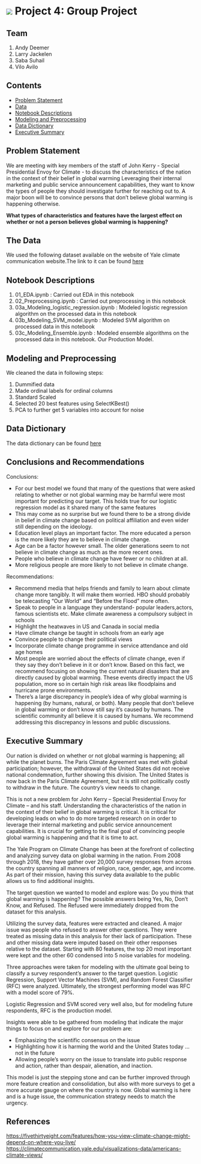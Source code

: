 # ![](https://ga-dash.s3.amazonaws.com/production/assets/logo-9f88ae6c9c3871690e33280fcf557f33.png) Project 4: Group Project

## Team

1. Andy Deemer
2. Larry Jackelen
3. Saba Suhail
4. Vilo Avilo

## Contents

- [Problem Statement](#Problem-Statement)
- [Data](#The-Data)
- [Notebook Descriptions](#Notebook-Descriptions)
- [Modeling and Preprocessing](#Modeling-and-Preprocessing)
- [Data Dictionary](#Data-Dictionary)
- [Executive Summary](#Executive-Summary)

## Problem Statement 

We are meeting with key members of the staff of John Kerry - Special Presidential Envoy for Climate - to discuss the characteristics of the nation in the context of their belief in global warming
Leveraging their internal marketing and public service announcement capabilities, they want to know the types of people they should investigate further for reaching out to. 
A major boon will be to convince persons that don’t believe global warming is happening otherwise.

**What types of characteristics and features have the largest effect on whether or not a person believes global warming is happening?**

## The Data

We used the following dataset available on the website of Yale climate communication website.The link to it can be found [here](https://climatecommunication.yale.edu/visualizations-data/ycom-us/) 

## Notebook Descriptions

1. 01_EDA.ipynb : Carried out EDA in this notebook
2. 02_Preprocessing.ipynb : Carried out preprocessing in this notebook
3. 03a_Modeling_logistic_regression.ipynb : Modeled logistic regression algorithm on the processed data in this notebook
4. 03b_Modeling_SVM_model.ipynb : Modeled SVM algorithm on processed data in this notebook
5. 03c_Modeling_Ensemble.ipynb : Modeled ensemble algorithms on the processed data in this notebook. Our Production Model.

## Modeling and Preprocessing

We cleaned the data in following steps:
1. Dummified data
2. Made ordinal labels for ordinal columns
3. Standard Scaled
4. Selected 20 best features using SelectKBest()
4. PCA to further get 5 variables into account for noise

## Data Dictionary

The data dictionary can be found [here](https://git.generalassemb.ly/ljackelen/project_4/blob/master/data/Project4_Data_Dictionary.pdf)



## Conclusions and Recommendations

Conclusions:
-  For our best model we found that many of the questions that were asked relating to whether or not global warming may be harmful were most important for predicting our target. This holds true for our logistic regression model as it shared many of the same features
-  This may come as no surprise but we found there to be a strong divide in belief in climate change based on political affiliation and even wider still depending on the ideology.
-  Education level plays an important factor. The more educated a person is the more likely they are to believe in climate change. 
-  Age can be a factor however small. The older generations seem to not believe in climate change as much as the more recent ones. 
-  People who believe in climate change have fewer or no children at all.
-  More religious people are more likely to not believe in climate change.

Recommendations:
- Recommend media that helps friends and family to learn about climate change more tangibly. It will make them worried. HBO should probably be telecasting “Our World” and “Before the Flood” more often.
- Speak to people in a language they understand- popular leaders,actors, famous scientists etc. Make climate awareness a compulsory subject in schools
- Highlight the heatwaves in US and Canada in social media
- Have climate change be taught in schools from an early age
- Convince people to change their political views
- Incorporate climate change programme in service attendance and old age homes
- Most people are worried about the effects of climate change, even if they say they don’t believe in it or don’t know. Based on this fact, we recommend focusing on showing the current natural disasters that are directly caused by global warming. These events directly impact the US population, more so in certain high risk areas like floodplains and hurricane prone environments. 
- There’s a large discrepancy in people’s idea of why global warming is happening (by humans, natural, or both). Many people that don’t believe in global warming or don’t know still say it’s caused by humans. The scientific community all believe it is caused by humans. We recommend addressing this discrepancy in lessons and public discussions. 


## Executive Summary

Our nation is divided on whether or not global warming is happening; all while the planet burns. The Paris Climate Agreement was met with global participation; however, the withdrawal of the United States did not receive national condemnation, further showing this division. The United States is now back in the Paris Climate Agreement, but it is still not politically costly to withdraw in the future. The country’s view needs to change.

This is not a new problem for John Kerry – Special Presidential Envoy for Climate – and his staff. Understanding the characteristics of the nation in the context of their belief in global warming is critical. It is critical for developing leads on who to do more targeted research on in order to leverage their internal marketing and public service announcement capabilities. It is crucial for getting to the final goal of convincing people global warming is happening and that it is time to act.

The Yale Program on Climate Change has been at the forefront of collecting and analyzing survey data on global warming in the nation. From 2008 through 2018, they have gather over 20,000 survey responses from across the country spanning all manners of religion, race, gender, age, and income. As part of their mission, having this survey data available to the public allows us to find additional insights.

The target question we wanted to model and explore was: Do you think that global warming is happening? The possible answers being Yes, No, Don’t Know, and Refused. The Refused were immediately dropped from the dataset for this analysis.

Utilizing the survey data, features were extracted and cleaned. A major issue was people who refused to answer other questions. They were treated as missing data in this analysis for their lack of participation. These and other missing data were imputed based on their other responses relative to the dataset. Starting with 80 features, the top 20 most important were kept and the other 60 condensed into 5 noise variables for modeling.

Three approaches were taken for modeling with the ultimate goal being to classify a survey respondent’s answer to the target question. Logistic Regression, Support Vector Machines (SVM), and Random Forest Classifier (RFC) were analyzed. Ultimately, the strongest performing model was RFC with a model score of 79%.

Logistic Regression and SVM scored very well also, but for modeling future respondents, RFC is the production model.

Insights were able to be gathered from modeling that indicate the major things to focus on and explore for our problem are:
-	Emphasizing the scientific consensus on the issue
-	Highlighting how it is harming the world and the United States today … not in the future
-	Allowing people’s worry on the issue to translate into public response and action, rather than despair, alienation, and inaction.

This model is just the stepping stone and can be further improved through more feature creation and consolidation, but also with more surveys to get a more accurate gauge on where the country is now. Global warming is here and is a huge issue, the communication strategy needs to match the urgency.

## References

https://fivethirtyeight.com/features/how-you-view-climate-change-might-depend-on-where-you-live/
https://climatecommunication.yale.edu/visualizations-data/americans-climate-views/
